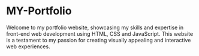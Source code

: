 # MY-Portfolio
Welcome to my portfolio website, showcasing my skills and expertise in front-end web development using HTML, CSS and JavaScript. This website is a testament to my passion for creating visually appealing and interactive web experiences. 
